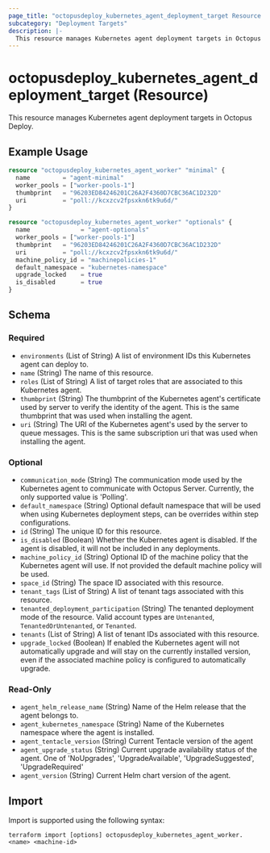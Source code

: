 ```yaml
---
page_title: "octopusdeploy_kubernetes_agent_deployment_target Resource - terraform-provider-octopusdeploy"
subcategory: "Deployment Targets"
description: |-
  This resource manages Kubernetes agent deployment targets in Octopus Deploy.
---
```


# octopusdeploy_kubernetes_agent_deployment_target (Resource)

This resource manages Kubernetes agent deployment targets in Octopus Deploy.

## Example Usage

```terraform
resource "octopusdeploy_kubernetes_agent_worker" "minimal" {
  name         = "agent-minimal"
  worker_pools = ["worker-pools-1"]
  thumbprint   = "96203ED84246201C26A2F4360D7CBC36AC1D232D"
  uri          = "poll://kcxzcv2fpsxkn6tk9u6d/"
}

resource "octopusdeploy_kubernetes_agent_worker" "optionals" {
  name              = "agent-optionals"
  worker_pools = ["worker-pools-1"]
  thumbprint   = "96203ED84246201C26A2F4360D7CBC36AC1D232D"
  uri          = "poll://kcxzcv2fpsxkn6tk9u6d/"
  machine_policy_id = "machinepolicies-1"
  default_namespace = "kubernetes-namespace"
  upgrade_locked    = true
  is_disabled       = true
}
```
<!-- schema generated by tfplugindocs -->
## Schema

### Required

- `environments` (List of String) A list of environment IDs this Kubernetes agent can deploy to.
- `name` (String) The name of this resource.
- `roles` (List of String) A list of target roles that are associated to this Kubernetes agent.
- `thumbprint` (String) The thumbprint of the Kubernetes agent's certificate used by server to verify the identity of the agent. This is the same thumbprint that was used when installing the agent.
- `uri` (String) The URI of the Kubernetes agent's used by the server to queue messages. This is the same subscription uri that was used when installing the agent.

### Optional

- `communication_mode` (String) The communication mode used by the Kubernetes agent to communicate with Octopus Server. Currently, the only supported value is 'Polling'.
- `default_namespace` (String) Optional default namespace that will be used when using Kubernetes deployment steps, can be overrides within step configurations.
- `id` (String) The unique ID for this resource.
- `is_disabled` (Boolean) Whether the Kubernetes agent is disabled. If the agent is disabled, it will not be included in any deployments.
- `machine_policy_id` (String) Optional ID of the machine policy that the Kubernetes agent will use. If not provided the default machine policy will be used.
- `space_id` (String) The space ID associated with this resource.
- `tenant_tags` (List of String) A list of tenant tags associated with this resource.
- `tenanted_deployment_participation` (String) The tenanted deployment mode of the resource. Valid account types are `Untenanted`, `TenantedOrUntenanted`, or `Tenanted`.
- `tenants` (List of String) A list of tenant IDs associated with this resource.
- `upgrade_locked` (Boolean) If enabled the Kubernetes agent will not automatically upgrade and will stay on the currently installed version, even if the associated machine policy is configured to automatically upgrade.

### Read-Only

- `agent_helm_release_name` (String) Name of the Helm release that the agent belongs to.
- `agent_kubernetes_namespace` (String) Name of the Kubernetes namespace where the agent is installed.
- `agent_tentacle_version` (String) Current Tentacle version of the agent
- `agent_upgrade_status` (String) Current upgrade availability status of the agent. One of 'NoUpgrades', 'UpgradeAvailable', 'UpgradeSuggested', 'UpgradeRequired'
- `agent_version` (String) Current Helm chart version of the agent.

## Import

Import is supported using the following syntax:

```shell
terraform import [options] octopusdeploy_kubernetes_agent_worker.<name> <machine-id>
```
